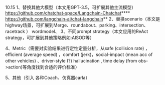 10.15
1、替换其他大模型（本文用GPT-3.5，可扩展其他主流模型）
https://github.com/chatchat-space/Langchain-Chatchat****
https://github.com/langchain-ai/chat-langchain**
2、替换scenario（本文是highway场景，可扩展到Merge、roundabout、parking、intersection、racetrack ）
wordmodel、
3、不同prompt strategy（本文应用的ReAct strategy，可扩展到其他策略例如:AISOD等）

4、Metric（需要对实验结果进行定性定量分析，从safe (collision rate) ，efficient (average speed) ，comfort (jerk)，social-impact (mean acc of other vehicles) 、driver-style (?)  hallucination , time delay (from obs->action)等角度找到合适的评价标准）

5、其他（引入 各种Coach、仿真器carla）